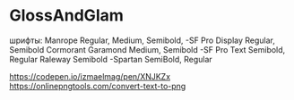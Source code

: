 # GlossAndGlam

шрифты:
Manrope Regular, Medium, Semibold, 
-SF Pro Display Regular, Semibold
Cormorant Garamond Medium, Semibold
-SF Pro Text Semibold, Regular
Raleway Semibold
-Spartan SemiBold, Regular

https://codepen.io/izmaelmag/pen/XNJKZx
https://onlinepngtools.com/convert-text-to-png
